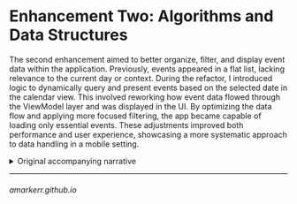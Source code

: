 # Enhancement Two: Algorithms and Data Structures

The second enhancement aimed to better organize, filter, and display event data within the application. Previously, events appeared in a flat list, lacking relevance to the current day or context. During the refactor, I introduced logic to dynamically query and present events based on the selected date in the calendar view. This involved reworking how event data flowed through the ViewModel layer and was displayed in the UI. By optimizing the data flow and applying more focused filtering, the app became capable of loading only essential events. These adjustments improved both performance and user experience, showcasing a more systematic approach to data handling in a mobile setting.

<details>
<summary>Original accompanying narrative</summary>
<br>
content
</details>

___
###### amarkerr.github.io
